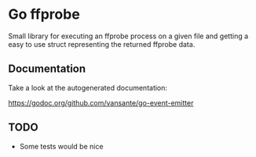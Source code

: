 # Go ffprobe

Small library for executing an ffprobe process on a given file and getting a easy to use struct representing the returned
ffprobe data.

## Documentation

Take a look at the autogenerated documentation:

https://godoc.org/github.com/vansante/go-event-emitter

## TODO

- Some tests would be nice